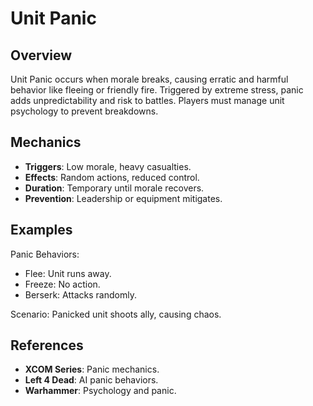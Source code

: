 # Unit Panic

## Overview
Unit Panic occurs when morale breaks, causing erratic and harmful behavior like fleeing or friendly fire. Triggered by extreme stress, panic adds unpredictability and risk to battles. Players must manage unit psychology to prevent breakdowns.

## Mechanics
- **Triggers**: Low morale, heavy casualties.
- **Effects**: Random actions, reduced control.
- **Duration**: Temporary until morale recovers.
- **Prevention**: Leadership or equipment mitigates.

## Examples

Panic Behaviors:
- Flee: Unit runs away.
- Freeze: No action.
- Berserk: Attacks randomly.

Scenario: Panicked unit shoots ally, causing chaos.

## References
- **XCOM Series**: Panic mechanics.
- **Left 4 Dead**: AI panic behaviors.
- **Warhammer**: Psychology and panic.